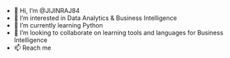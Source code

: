 - 👋 Hi, I’m @JIJINRAJ84
- 👀 I’m interested in Data Analytics & Business Intelligence
- 🌱 I’m currently learning Python
- 💞️ I’m looking to collaborate on learning tools and languages for Business Intelligence
- 📫 Reach me 

<!---
JIJINRAJ84/JIJINRAJ84 is a ✨ special ✨ repository because its `README.md` (this file) appears on your GitHub profile.
You can click the Preview link to take a look at your changes.
--->
